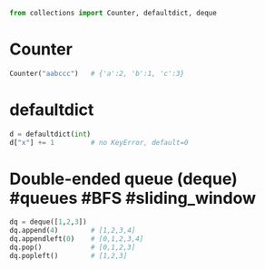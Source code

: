 ```python
from collections import Counter, defaultdict, deque
```
# Counter
```python
Counter("aabccc")   # {'a':2, 'b':1, 'c':3}
```
# defaultdict
```python
d = defaultdict(int)
d["x"] += 1         # no KeyError, default=0
```
# Double-ended queue (deque) #queues #BFS #sliding_window
```python
dq = deque([1,2,3])
dq.append(4)        # [1,2,3,4]
dq.appendleft(0)    # [0,1,2,3,4]
dq.pop()            # [0,1,2,3]
dq.popleft()        # [1,2,3]
```
